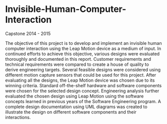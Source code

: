 Invisible-Human-Computer-Interaction
====================================

Capstone 2014 - 2015

The objective of this project is to develop and implement an invisible human computer interaction using the Leap Motion device as a medium of input. In continued efforts to achieve this objective, various designs were evaluated thoroughly and documented in this report. Customer requirements and technical requirements were compared to create a house of quality to derive engineering targets.  Several feasible designs were considered using different motion capture sensors that could be used for this project. After evaluating all the designs, the Leap Motion device was chosen due to its winning criteria. Standard off-the-shelf hardware and software components were chosen for the selected design concept. Engineering analysis further evaluated the chosen design using Leap Motion using the software concepts learned in previous years of the Software Engineering program. A complete design documentation using UML diagrams was created to illustrate the design on different software components and their interactions.
